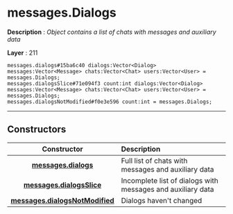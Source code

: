 # messages.Dialogs

**Description** : *Object contains a list of chats with messages and auxiliary data*

**Layer** : 211

```tl
messages.dialogs#15ba6c40 dialogs:Vector<Dialog> messages:Vector<Message> chats:Vector<Chat> users:Vector<User> = messages.Dialogs;
messages.dialogsSlice#71e094f3 count:int dialogs:Vector<Dialog> messages:Vector<Message> chats:Vector<Chat> users:Vector<User> = messages.Dialogs;
messages.dialogsNotModified#f0e3e596 count:int = messages.Dialogs;
```

---

## Constructors

| Constructor | Description |
| :---: | :--- |
| [**messages.dialogs**](constructor/messages.dialogs) | Full list of chats with messages and auxiliary data |
| [**messages.dialogsSlice**](constructor/messages.dialogsSlice) | Incomplete list of dialogs with messages and auxiliary data |
| [**messages.dialogsNotModified**](constructor/messages.dialogsNotModified) | Dialogs haven't changed |